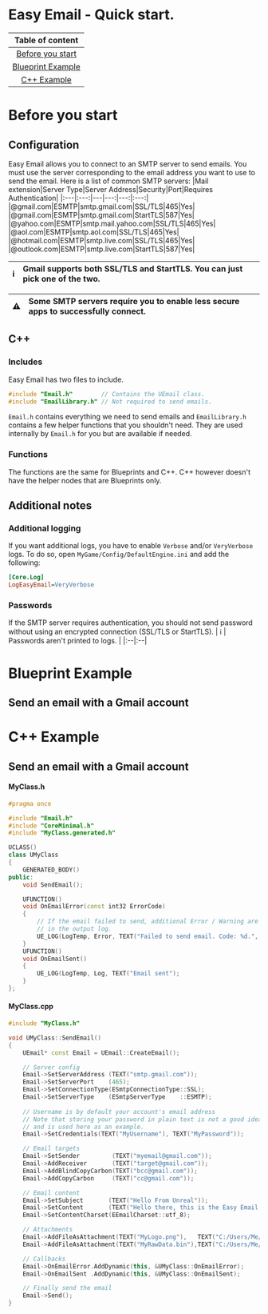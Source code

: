 # Easy Email - Quick start.
|Table of content|
|:---:|
|[Before you start](#before-you-start)|
|[Blueprint Example](#blueprint-example)|
|[C++ Example](#markdown-header-c-example)|
# Before you start
## Configuration
Easy Email allows you to connect to an SMTP server to send emails. You must use the server corresponding to the email address you want to use to send the email.
Here is a list of common SMTP servers:
|Mail extension|Server Type|Server Address|Security|Port|Requires Authentication|
|:---|:---:|---|---:|---:|:---:|
|@gmail.com|ESMTP|smtp.gmail.com|SSL/TLS|465|Yes|
|@gmail.com|ESMTP|smtp.gmail.com|StartTLS|587|Yes|
|@yahoo.com|ESMTP|smtp.mail.yahoo.com|SSL/TLS|465|Yes|
|@aol.com|ESMTP|smtp.aol.com|SSL/TLS|465|Yes|
|@hotmail.com|ESMTP|smtp.live.com|SSL/TLS|465|Yes|
|@outlook.com|ESMTP|smtp.live.com|StartTLS|587|Yes|

| :information_source: |  Gmail supports both SSL/TLS and StartTLS. You can just pick one of the two. |
|:--|:--|

| :warning: | Some SMTP servers require you to enable less secure apps to successfully connect.  |
|:--|:--|

## C++
### Includes
Easy Email has two files to include.
```cpp
#include "Email.h"        // Contains the UEmail class. 
#include "EmailLibrary.h" // Not required to send emails.
```
`Email.h` contains everything we need to send emails and `EmailLibrary.h` contains a few helper functions that you shouldn't need. They are used internally by `Email.h` for you but are available if needed.
### Functions
The functions are the same for Blueprints and C++. C++ however doesn't have the helper nodes that are Blueprints only.

## Additional notes
### Additional logging
If you want additional logs, you have to enable `Verbose` and/or `VeryVerbose` logs.
To do so, open `MyGame/Config/DefaultEngine.ini` and add the following:
```ini
[Core.Log]
LogEasyEmail=VeryVerbose
```

### Passwords
If the SMTP server requires authentication, you should not send password without using an encrypted connection (SSL/TLS or StartTLS). 
| :information_source: |  Passwords aren't printed to logs. |
|:--|:--|

# Blueprint Example
## Send an email with a Gmail account
# C++ Example
## Send an email with a Gmail account
#### MyClass.h
```cpp
#pragma once

#include "Email.h"
#include "CoreMinimal.h"
#include "MyClass.generated.h"

UCLASS()
class UMyClass
{
	GENERATED_BODY()
public:
	void SendEmail();

	UFUNCTION() 
	void OnEmailError(const int32 ErrorCode) 
	{
		// If the email failed to send, additional Error / Warning are available
		// in the output log.
		UE_LOG(LogTemp, Error, TEXT("Failed to send email. Code: %d.", ErrorCode);
	}
	UFUNCTION() 
	void OnEmailSent()
	{
		UE_LOG(LogTemp, Log, TEXT("Email sent");
	}
};
```
#### MyClass.cpp
```cpp
#include "MyClass.h"

void UMyClass::SendEmail()
{
	UEmail* const Email = UEmail::CreateEmail();

	// Server config
	Email->SetServerAddress	(TEXT("smtp.gmail.com"));
	Email->SetServerPort	(465);
	Email->SetConnectionType(ESmtpConnectionType::SSL);
	Email->SetServerType	(ESmtpServerType    ::ESMTP);
	
	// Username is by default your account's email address
	// Note that storing your password in plain text is not a good idea
	// and is used here as an example.
	Email->SetCredentials(TEXT("MyUsername"), TEXT("MyPassword"));

	// Email targets
	Email->SetSender		 (TEXT("myemail@gmail.com"));
	Email->AddReceiver	     (TEXT("target@gmail.com"));
	Email->AddBlindCopyCarbon(TEXT("bcc@gmail.com"));
	Email->AddCopyCarbon	 (TEXT("cc@gmail.com"));

	// Email content
	Email->SetSubject       (TEXT("Hello From Unreal"));
	Email->SetContent       (TEXT("Hello there, this is the Easy Email Plugin."));
	Email->SetContentCharset(EEmailCharset::utf_8);

	// Attachments
	Email->AddFileAsAttachment(TEXT("MyLogo.png"),   TEXT("C:/Users/Me/Logo.png"));										// Auto-detect MIME-Type
	Email->AddFileAsAttachment(TEXT("MyRawData.bin"),TEXT("C:/Users/Me/binary.bin"), TEXT("application/octet-stream")); // Explicit MIME-Type

	// Callbacks
	Email->OnEmailError.AddDynamic(this, &UMyClass::OnEmailError);
	Email->OnEmailSent .AddDynamic(this, &UMyClass::OnEmailSent);

	// Finally send the email
	Email->Send();
}
```
